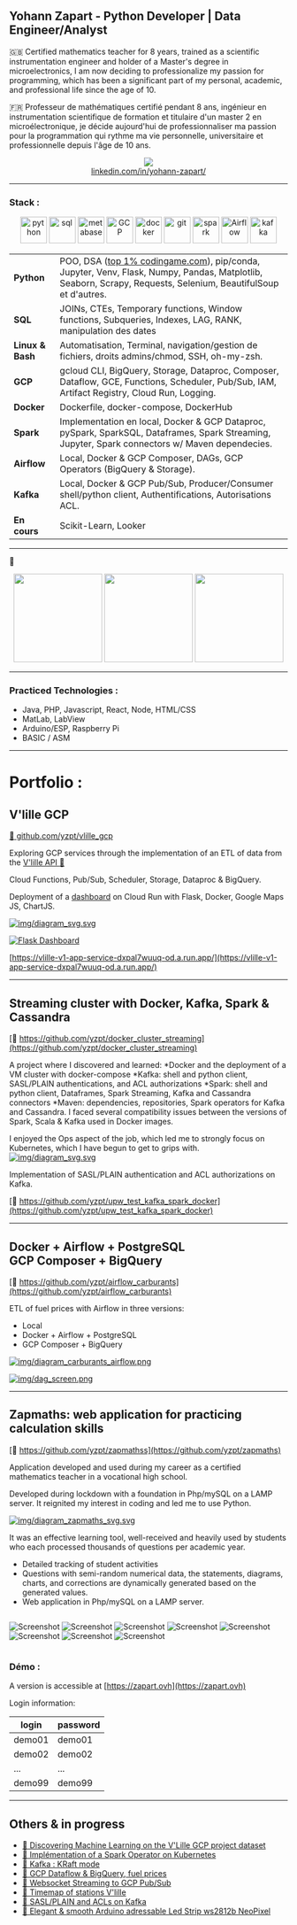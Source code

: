 ## Yohann Zapart - Python Developer | Data Engineer/Analyst

🇬🇧 Certified mathematics teacher for 8 years, trained as a scientific instrumentation engineer and holder of a Master's degree in microelectronics, I am now deciding to professionalize my passion for programming, which has been a significant part of my personal, academic, and professional life since the age of 10.

🇫🇷 Professeur de mathématiques certifié pendant 8 ans, ingénieur en instrumentation scientifique de formation et titulaire d'un master 2 en microélectronique, je décide aujourd'hui de professionnaliser ma passion pour la programmation qui rythme ma vie personnelle, universitaire et professionnelle depuis l'âge de 10 ans.

<a href="https://www.linkedin.com/in/yohann-zapart/">
<p align="center">
<img src="https://upload.wikimedia.org/wikipedia/commons/8/81/LinkedIn_icon.svg"><br>linkedin.com/in/yohann-zapart/
</p>
</a>

<hr>

### Stack :
<p align="center">
<img src="https://cdn.icon-icons.com/icons2/1508/PNG/512/python_104451.png" alt="python" style="width: 3rem;"/>
<img src="https://img.icons8.com/external-bearicons-blue-bearicons/512/external-SQL-file-extension-bearicons-blue-bearicons.png" alt="sql" style="width: 3rem;"/>
<img src="https://upload.wikimedia.org/wikipedia/commons/3/35/Tux.svg" alt="metabase" style="width: 3rem;"/>
<img src="https://www.sophos.com/sites/default/files/2022-02/googlecloud.png" alt="GCP" style="width: 3rem;"/>
<img src="https://img.icons8.com/color/512/docker.png" alt="docker" style="width: 3rem;"/>
<img src="https://git-scm.com/images/logos/downloads/Git-Icon-1788C.svg" alt="git" style="width: 3rem;"/>
<img src="https://ignos.blog/wp-content/uploads/2022/06/apachesparklogo-e1655475818894.png" alt="spark" style="width: 3rem;"/>
<img src="https://airflow.apache.org/docs/apache-airflow/1.10.6/_images/pin_large.png" alt="Airflow" style="width: 3rem;"/>
<img src="img/kafka_logo.png" alt="kafka" style="width: 3rem;"/></td>
</p>

<table>
    <tbody>
        <tr>
            <td><strong>Python</strong>
            <td>POO, DSA (<a href="https://www.codingame.com/profile/1931552bce1ef7afebc50c827e8d4b6a0342335" target="_blank">top 1% codingame.com</a>), pip/conda, Jupyter, Venv, Flask, Numpy, Pandas, Matplotlib, Seaborn, Scrapy, Requests, Selenium, BeautifulSoup et d'autres.</td>
        </tr>
        <tr>
            <td><strong>SQL</strong></td>
            <td>JOINs, CTEs, Temporary functions, Window functions, Subqueries, Indexes, LAG, RANK, manipulation des dates</td>
        </tr>
        <tr>
            <td><strong>Linux & Bash</strong></td>
            <td>Automatisation, Terminal, navigation/gestion de fichiers, droits admins/chmod, SSH, oh-my-zsh.</td>
        </tr>
        <tr>
            <td><strong>GCP</strong></td>
            <td>gcloud CLI, BigQuery, Storage, Dataproc, Composer, Dataflow, GCE, Functions, Scheduler, Pub/Sub, IAM, Artifact Registry, Cloud Run, Logging.</td>
        </tr>
        <tr>
            <td><strong>Docker</strong></td>
            <td>Dockerfile, docker-compose, DockerHub</td>
        </tr>
        <tr>
            <td><strong>Spark</strong></td>
            <td>Implementation en local, Docker & GCP Dataproc, pySpark, SparkSQL, Dataframes, Spark Streaming, Jupyter, Spark connectors w/ Maven dependecies.</td>
        </tr>
        <tr>
            <td><strong>Airflow</strong></td>
            <td>Local, Docker & GCP Composer, DAGs, GCP Operators (BigQuery & Storage).</td>
        </tr>
        <tr>
            <td><strong>Kafka</strong></td>
            <td>Local, Docker & GCP Pub/Sub, Producer/Consumer shell/python client, Authentifications, Autorisations ACL.</td>
        </tr>
        <tr>
            <td><strong>En cours</strong></td>
            <td>Scikit-Learn, Looker</td>
        </tr>
    </tbody>
</table>

<hr>

:book:
<p align="center">
<img src="img/fundamentals_of_data_engineering.jpg" style="height: 10rem">
<img src="img/clean_code.jpg" style="height: 10rem">
<img src="img/ml.jpg" style="height: 10rem">

</p>

<hr>



### Practiced Technologies :

  - Java, PHP, Javascript, React, Node, HTML/CSS
  - MatLab, LabView
  - Arduino/ESP, Raspberry Pi
  - BASIC / ASM

<hr>

# Portfolio :

## V'lille GCP 

[:link: github.com/yzpt/vlille_gcp](https://github.com/yzpt/vlille_gcp)

Exploring GCP services through the implementation of an ETL of data from the [V'lille API :link:](https://data.lillemetropole.fr/geoserver/ows?SERVICE=WFS&REQUEST=GetFeature&VERSION=2.0.0&TYPENAMES=mel_mobilite_et_transport%3Abike_histo&OUTPUTFORMAT=application%2Fjson)

Cloud Functions, Pub/Sub, Scheduler, Storage, Dataproc & BigQuery.

Deployment of a [dashboard](https://vlille-v1-app-service-dxpal7wuuq-od.a.run.app/) on Cloud Run with Flask, Docker, Google Maps JS, ChartJS.

[![img/diagram_svg.svg](img/vlille_diagram.svg)](img/vlille_diagram.svg)

[![Flask Dashboard](img/vlille_dashboard.png)](https://vlille-v1-app-service-dxpal7wuuq-od.a.run.app/)

[https://vlille-v1-app-service-dxpal7wuuq-od.a.run.app/](https://vlille-v1-app-service-dxpal7wuuq-od.a.run.app/)

<hr>

## Streaming cluster with Docker, Kafka, Spark & Cassandra

[:link: https://github.com/yzpt/docker_cluster_streaming](https://github.com/yzpt/docker_cluster_streaming)

A project where I discovered and learned:
*Docker and the deployment of a VM cluster with docker-compose
*Kafka: shell and python client, SASL/PLAIN authentications, and ACL authorizations
*Spark: shell and python client, Dataframes, Spark Streaming, Kafka and Cassandra connectors
*Maven: dependencies, repositories, Spark operators for Kafka and Cassandra. I faced several compatibility issues between the versions of Spark, Scala & Kafka used in Docker images.

I enjoyed the Ops aspect of the job, which led me to strongly focus on Kubernetes, which I have begun to get to grips with.
[![img/diagram_svg.svg](img/docker_streaming.png)](img/docker_streaming.png)

Implementation of SASL/PLAIN authentication and ACL authorizations on Kafka.    

[:link: https://github.com/yzpt/upw_test_kafka_spark_docker](https://github.com/yzpt/upw_test_kafka_spark_docker)
  
<hr>

## Docker + Airflow + PostgreSQL <br> GCP Composer + BigQuery 

[:link: https://github.com/yzpt/airflow_carburants](https://github.com/yzpt/airflow_carburants)

ETL of fuel prices with Airflow in three versions:

* Local
* Docker + Airflow + PostgreSQL
* GCP Composer + BigQuery

[![img/diagram_carburants_airflow.png](img/diagram_carburants_airflow.png)](img/diagram_carburants_airflow.png)

[![img/dag_screen.png](img/dag_screen.png)](img/dag_screen.png)

<hr>

## Zapmaths: web application for practicing calculation skills

[:link: https://github.com/yzpt/zapmathss](https://github.com/yzpt/zapmaths)

Application developed and used during my career as a certified mathematics teacher in a vocational high school.

Developed during lockdown with a foundation in Php/mySQL on a LAMP server. It reignited my interest in coding and led me to use Python.

[![img/diagram_zapmaths_svg.svg](img/diagram_zapmaths_svg.svg)](img/diagram_zapmaths_svg.svg)

It was an effective learning tool, well-received and heavily used by students who each processed thousands of questions per academic year.
* Detailed tracking of student activities
* Questions with semi-random numerical data, the statements, diagrams, charts, and corrections are dynamically generated based on the generated values.
* Web application in Php/mySQL on a LAMP server.

<div style="display: flex; flex-wrap:wrap;">

![Screenshot](./img/screenshots/a.jpg)
![Screenshot](./img/screenshots/b.jpg)
![Screenshot](./img/screenshots/c.jpg)
![Screenshot](./img/screenshots/d.jpg)
![Screenshot](./img/screenshots/e.jpg)
![Screenshot](./img/screenshots/f.jpg)
![Screenshot](./img/screenshots/g.jpg)
![Screenshot](./img/screenshots/h.jpg)

</div>

### Démo :
A version is accessible at [https://zapart.ovh](https://zapart.ovh)

Login information:


| login | password |
|-------|----------|
| demo01 | demo01 |
| demo02 | demo02 |
| ... | ... |
| demo99 | demo99 |


<hr>

## Others & in progress

* [:link: Discovering Machine Learning on the V'Lille GCP project dataset](https://github.com/yzpt/vlille_machine_learning)
* [:link: Implémentation of a Spark Operator on Kubernetes](https://github.com/yzpt/spark_on_kubernetes)
* [:link: Kafka : KRaft mode](https://github.com/yzpt/kafka_kraft)
* [:link: GCP Dataflow & BigQuery, fuel prices](https://github.com/yzpt/dataflow_carburants)
* [:link: Websocket Streaming to GCP Pub/Sub](https://github.com/yzpt/websocket_to_gcp_pubsub)
* [:link: Timemap of stations V'lille](https://github.com/yzpt/timemap_vlille)
* [:link: SASL/PLAIN and ACLs on Kafka](https://github.com/yzpt/upw_test_kafka_spark_docker)
* [:link: Elegant & smooth Arduino adressable Led Strip ws2812b NeoPixel](https://github.com/yzpt/ws2812b)
